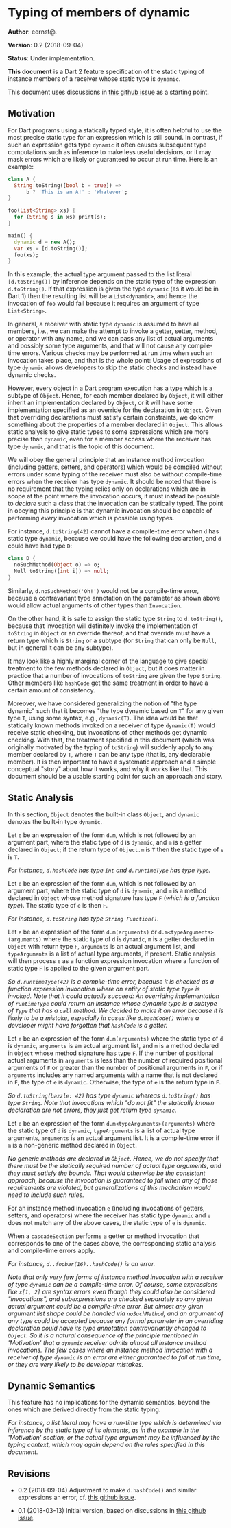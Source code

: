 # Typing of members of dynamic

**Author**: eernst@.

**Version**: 0.2 (2018-09-04)

**Status**: Under implementation.

**This document** is a Dart 2 feature specification of the static typing
of instance members of a receiver whose static type is `dynamic`.

This document uses discussions in 
[this github issue](https://github.com/dart-lang/sdk/issues/32414)
as a starting point.


## Motivation

For Dart programs using a statically typed style, it is often helpful to
use the most precise static type for an expression which is still sound.
In contrast, if such an expression gets type `dynamic` it often causes
subsequent type computations such as inference to make less useful
decisions, or it may mask errors which are likely or guaranteed to occur at
run time. Here is an example:

```dart
class A {
  String toString([bool b = true]) =>
      b ? 'This is an A!' : 'Whatever';
}

foo(List<String> xs) {
  for (String s in xs) print(s);
}

main() {
  dynamic d = new A();
  var xs = [d.toString()];
  foo(xs);
}
```

In this example, the actual type argument passed to the list literal
`[d.toString()]` by inference depends on the static type of the expression
`d.toString()`. If that expression is given the type `dynamic` (as it would
be in Dart 1) then the resulting list will be a `List<dynamic>`, and hence
the invocation of `foo` would fail because it requires an argument of type
`List<String>`.

In general, a receiver with static type `dynamic` is assumed to have all
members, i.e., we can make the attempt to invoke a getter, setter, method,
or operator with any name, and we can pass any list of actual arguments and
possibly some type arguments, and that will not cause any compile-time
errors. Various checks may be performed at run time when such an invocation
takes place, and that is the whole point: Usage of expressions of type
`dynamic` allows developers to skip the static checks and instead have
dynamic checks.

However, every object in a Dart program execution has a type which is a
subtype of `Object`. Hence, for each member declared by `Object`, it will
either inherit an implementation declared by `Object`, or it will have some
implementation specified as an override for the declaration in
`Object`. Given that overriding declarations must satisfy certain
constraints, we do know something about the properties of a member declared
in `Object`. This allows static analysis to give static types to some
expressions which are more precise than `dynamic`, even for a member access
where the receiver has type `dynamic`, and that is the topic of this
document.

We will obey the general principle that an instance method invocation
(including getters, setters, and operators) which would be compiled without
errors under some typing of the receiver must also be without compile-time
errors when the receiver has type `dynamic`. It should be noted that there
is no requirement that the typing relies only on declarations which are in
scope at the point where the invocation occurs, it must instead be possible
to _declare_ such a class that the invocation can be statically typed. The
point in obeying this principle is that dynamic invocation should be
capable of performing _every_ invocation which is possible using types.

For instance, `d.toString(42)` cannot have a compile-time error when `d`
has static type `dynamic`, because we could have the following declaration,
and `d` could have had type `D`:

```dart
class D {
  noSuchMethod(Object o) => o;
  Null toString([int i]) => null;
}
```

Similarly, `d.noSuchMethod('Oh!')` would not be a compile-time error,
because a contravariant type annotation on the parameter as shown above
would allow actual arguments of other types than `Invocation`.

On the other hand, it is safe to assign the static type `String` to
`d.toString()`, because that invocation will definitely invoke the
implementation of `toString` in `Object` or an override thereof, and that
override must have a return type which is `String` or a subtype (for
`String` that can only be `Null`, but in general it can be any subtype).

It may look like a highly marginal corner of the language to give special
treatment to the few methods declared in `Object`, but it does matter in
practice that a number of invocations of `toString` are given the type
`String`. Other members like `hashCode` get the same treatment in order to
have a certain amount of consistency.

Moreover, we have considered generalizing the notion of "the type dynamic"
such that it becomes "the type dynamic based on `T`" for any given type
`T`, using some syntax, e.g., `dynamic(T)`. The idea would be that
statically known methods invoked on a receiver of type `dynamic(T)` would
receive static checking, but invocations of other methods get dynamic
checking. With that, the treatment specified in this document (which was
originally motivated by the typing of `toString`) will suddenly apply to
any member declared by `T`, where `T` can be any type (that is, any
declarable member). It is then important to have a systematic approach and
a simple conceptual "story" about how it works, and why it works like
that. This document should be a usable starting point for such an approach
and story.


## Static Analysis

In this section, `Object` denotes the built-in class `Object`, and
`dynamic` denotes the built-in type `dynamic`.

Let `e` be an expression of the form `d.m`, which is not followed by an
argument part, where the static type of `d` is `dynamic`, and `m` is a
getter declared in `Object`; if the return type of `Object.m` is `T` then
the static type of `e` is `T`.

*For instance, `d.hashCode` has type `int` and `d.runtimeType` has type
`Type`.*

Let `e` be an expression of the form `d.m`, which is not followed by an
argument part, where the static type of `d` is `dynamic`, and `m` is a
method declared in `Object` whose method signature has type `F` (*which is
a function type*). The static type of `e` is then `F`.

*For instance, `d.toString` has type `String Function()`.*

Let `e` be an expression of the form `d.m(arguments)` or
`d.m<typeArguments>(arguments)` where the static type of `d` is `dynamic`,
`m` is a getter declared in `Object` with return type `F`, `arguments` is
an actual argument list, and `typeArguments` is a list of actual type
arguments, if present. Static analysis will then process `e` as a function
expression invocation where a function of static type `F` is applied to the
given argument part.

*So `d.runtimeType(42)` is a compile-time error, because it is checked as a
function expression invocation where an entity of static type `Type` is
invoked. Note that it could actually succeed: An overriding implementation
of `runtimeType` could return an instance whose dynamic type is a subtype
of `Type` that has a `call` method. We decided to make it an error because
it is likely to be a mistake, especially in cases like `d.hashCode()` where
a developer might have forgotten that `hashCode` is a getter.*

Let `e` be an expression of the form `d.m(arguments)` where the static type
of `d` is `dynamic`, `arguments` is an actual argument list, and `m` is a
method declared in `Object` whose method signature has type `F`. If the
number of positional actual arguments in `arguments` is less than the
number of required positional arguments of `F` or greater than the number
of positional arguments in `F`, or if `arguments` includes any named
arguments with a name that is not declared in `F`, the type of `e` is
`dynamic`. Otherwise, the type of `e` is the return type in `F`.

*So `d.toString(bazzle: 42)` has type `dynamic` whereas `d.toString()` has
type `String`. Note that invocations which "do not fit" the statically
known declaration are not errors, they just get return type `dynamic`.*

Let `e` be an expression of the form `d.m<typeArguments>(arguments)` where
the static type of `d` is `dynamic`, `typeArguments` is a list of actual
type arguments, `arguments` is an actual argument list. It is a
compile-time error if `m` is a non-generic method declared in `Object`.

*No generic methods are declared in `Object`. Hence, we do not specify that
there must be the statically required number of actual type arguments, and
they must satisfy the bounds. That would otherwise be the consistent
approach, because the invocation is guaranteed to fail when any of those
requirements are violated, but generalizations of this mechanism would need
to include such rules.*

For an instance method invocation `e` (including invocations of getters,
setters, and operators) where the receiver has static type `dynamic` and
`e` does not match any of the above cases, the static type of `e` is
`dynamic`.

When a `cascadeSection` performs a getter or method invocation that
corresponds to one of the cases above, the corresponding static analysis
and compile-time errors apply.

*For instance, `d..foobar(16)..hashCode()` is an error.*

*Note that only very few forms of instance method invocation with a
receiver of type `dynamic` can be a compile-time error. Of course,
some expressions like `x[1, 2]` are syntax errors even though they
could also be considered "invocations", and subexpressions are checked
separately so any given actual argument could be a compile-time 
error. But almost any given argument list shape could be handled via
`noSuchMethod`, and an argument of any type could be accepted because any
formal parameter in an overriding declaration could have its type
annotation contravariantly changed to `Object`. So it is a natural
consequence of the principle mentioned in 'Motivation' that a `dynamic`
receiver admits almost all instance method invocations. The few cases where
an instance method invocation with a receiver of type `dynamic` is an error
are either guaranteed to fail at run time, or they are very likely to be
developer mistakes.*


## Dynamic Semantics

This feature has no implications for the dynamic semantics, beyond the ones
which are derived directly from the static typing.

*For instance, a list literal may have a run-time type which is determined
via inference by the static type of its elements, as in the example in the
'Motivation' section, or the actual type argument may be influenced by the
typing context, which may again depend on the rules specified in this
document.*


## Revisions

- 0.2 (2018-09-04) Adjustment to make `d.hashCode()` and similar
  expressions an error, cf.
  [this github issue](https://github.com/dart-lang/sdk/issues/34320).

- 0.1 (2018-03-13) Initial version, based on discussions in
  [this github issue](https://github.com/dart-lang/sdk/issues/32414).
